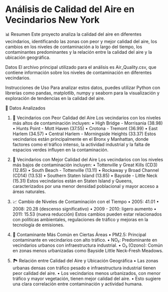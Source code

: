 # Análisis de Calidad del Aire en Vecindarios New York

📊 Resumen
Este proyecto analiza la calidad del aire en diferentes vecindarios, identificando las zonas con peor y mejor calidad del aire, los cambios en los niveles de contaminación a lo largo del tiempo, los contaminantes predominantes y la relación entre la calidad del aire y la ubicación geográfica.

Datos
El archivo principal utilizado para el análisis es Air_Quality.csv, que contiene información sobre los niveles de contaminación en diferentes vecindarios.

Instrucciones de Uso
Para analizar estos datos, puedes utilizar Python con librerías como pandas, matplotlib, numpy y seaborn para la visualización y exploración de tendencias en la calidad del aire.

🔬 Datos Analizados
1. 🚨 Vecindarios con Peor Calidad del Aire
Los vecindarios con los niveles más altos de contaminación incluyen:
•	High Bridge - Morrisania (38.98)
•	Hunts Point - Mott Haven (37.55)
•	Crotona - Tremont (36.99)
•	East Harlem (34.57)
•	Central Harlem - Morningside Heights (33.37)
Estos vecindarios están principalmente en el Bronx y Manhattan, donde factores como el tráfico intenso, la actividad industrial y la falta de espacios verdes influyen en la contaminación.

3. 🌿 Vecindarios con Mejor Calidad del Aire
Los vecindarios con los niveles más bajos de contaminación incluyen:
•	Tottenville y Great Kills (CD3) (12.85)
•	South Beach - Tottenville (13.11)
•	Rockaway y Broad Channel (CD14) (13.53)
•	Southern Staten Island (13.85)
•	Bayside - Little Neck (15.31)
Estos vecindarios están en Staten Island y Queens, caracterizados por una menor densidad poblacional y mayor acceso a áreas naturales.

5. 📈 Cambio de Niveles de Contaminación con el Tiempo
•	2005: 41.01
•	2008: 20.28 (descenso significativo)
•	2009 - 2010: ligero aumento
•	2011: 15.53 (nueva reducción)
Estos cambios pueden estar relacionados con políticas ambientales, regulaciones de tráfico y mejoras en la tecnología de emisiones.

7. 🔫 Contaminante Más Común en Ciertas Áreas
•	PM2.5: Principal contaminante en vecindarios con alto tráfico.
•	NO₂: Predominante en vecindarios urbanos con infraestructura industrial.
•	O₃ (Ozono): Común en zonas menos urbanizadas como Bayside Little Neck-Fresh Meadows.

9. 🏞️ Relación entre Calidad del Aire y Ubicación Geográfica
•	Las zonas urbanas densas con tráfico pesado e infraestructura industrial tienen peor calidad del aire.
•	Los vecindarios menos urbanizados, con menor tráfico y mayor vegetación, tienen mejor calidad del aire.
•	Esto sugiere una clara correlación entre contaminación y actividad humana.
